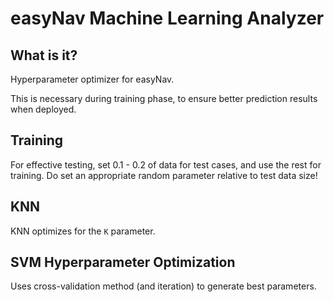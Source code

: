 easyNav Machine Learning Analyzer
==================================

## What is it?

Hyperparameter optimizer for easyNav.

This is necessary during training phase, to ensure better prediction results when deployed.


## Training

For effective testing, set 0.1 - 0.2 of data for test cases, and use the rest for training.  Do set an appropriate random parameter relative to test data size!


## KNN

KNN optimizes for the `K` parameter.


## SVM Hyperparameter Optimization 

Uses cross-validation method (and iteration) to generate best parameters.
